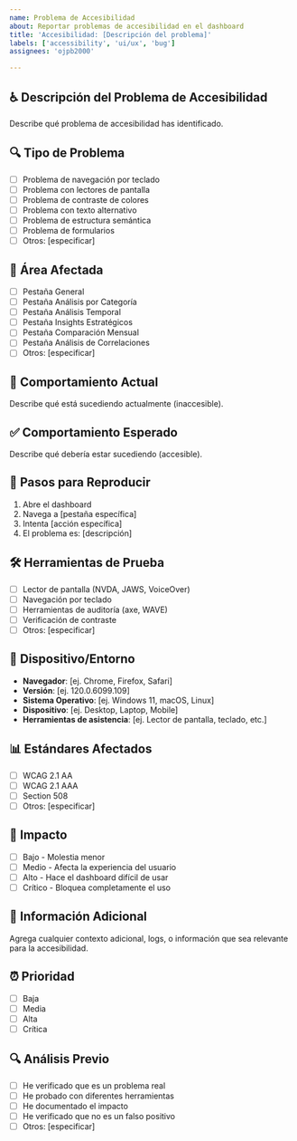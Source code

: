 ```yaml
---
name: Problema de Accesibilidad
about: Reportar problemas de accesibilidad en el dashboard
title: 'Accesibilidad: [Descripción del problema]'
labels: ['accessibility', 'ui/ux', 'bug']
assignees: 'ojpb2000'

---
```


## ♿ Descripción del Problema de Accesibilidad
Describe qué problema de accesibilidad has identificado.

## 🔍 Tipo de Problema
- [ ] Problema de navegación por teclado
- [ ] Problema con lectores de pantalla
- [ ] Problema de contraste de colores
- [ ] Problema con texto alternativo
- [ ] Problema de estructura semántica
- [ ] Problema de formularios
- [ ] Otros: [especificar]

## 🎯 Área Afectada
- [ ] Pestaña General
- [ ] Pestaña Análisis por Categoría
- [ ] Pestaña Análisis Temporal
- [ ] Pestaña Insights Estratégicos
- [ ] Pestaña Comparación Mensual
- [ ] Pestaña Análisis de Correlaciones
- [ ] Otros: [especificar]

## 🐛 Comportamiento Actual
Describe qué está sucediendo actualmente (inaccesible).

## ✅ Comportamiento Esperado
Describe qué debería estar sucediendo (accesible).

## 🔧 Pasos para Reproducir
1. Abre el dashboard
2. Navega a [pestaña específica]
3. Intenta [acción específica]
4. El problema es: [descripción]

## 🛠️ Herramientas de Prueba
- [ ] Lector de pantalla (NVDA, JAWS, VoiceOver)
- [ ] Navegación por teclado
- [ ] Herramientas de auditoría (axe, WAVE)
- [ ] Verificación de contraste
- [ ] Otros: [especificar]

## 📱 Dispositivo/Entorno
- **Navegador**: [ej. Chrome, Firefox, Safari]
- **Versión**: [ej. 120.0.6099.109]
- **Sistema Operativo**: [ej. Windows 11, macOS, Linux]
- **Dispositivo**: [ej. Desktop, Laptop, Mobile]
- **Herramientas de asistencia**: [ej. Lector de pantalla, teclado, etc.]

## 📊 Estándares Afectados
- [ ] WCAG 2.1 AA
- [ ] WCAG 2.1 AAA
- [ ] Section 508
- [ ] Otros: [especificar]

## 🎯 Impacto
- [ ] Bajo - Molestia menor
- [ ] Medio - Afecta la experiencia del usuario
- [ ] Alto - Hace el dashboard difícil de usar
- [ ] Crítico - Bloquea completamente el uso

## 📝 Información Adicional
Agrega cualquier contexto adicional, logs, o información que sea relevante para la accesibilidad.

## ⏰ Prioridad
- [ ] Baja
- [ ] Media
- [ ] Alta
- [ ] Crítica

## 🔍 Análisis Previo
- [ ] He verificado que es un problema real
- [ ] He probado con diferentes herramientas
- [ ] He documentado el impacto
- [ ] He verificado que no es un falso positivo
- [ ] Otros: [especificar]
